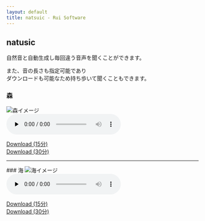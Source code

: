 ```yaml
---
layout: default
title: natsuic - Rui Software
---
```

## natusic
自然音と自動生成し毎回違う音声を聞くことができます。</p>
また、音の長さも指定可能であり<br /> ダウンロードも可能なため持ち歩いて聞くこともできます。

### 森
<img class="screenshot" src="//res.primasm.com/img/natusic/music01.png" alt="森イメージ" /><br /><audio width="300" height="32" controls="controls" preload="none" src="//api.primasm.com/natusic/index/1/1"></audio></p>
<a href="//api.primasm.com/natusic/index/1/15">Download (15分)</a><br /><a href="//api.primasm.com/natusic/index/1/30">Download (30分)</a></p>
<hr />
### 海
<img class="screenshot" src="//res.primasm.com/img/natusic/music02.png" alt="海イメージ" /><br /><audio width="300" height="32" controls="controls" preload="none" src="//api.primasm.com/natusic/index/2/1"></audio></p>
<a href="//api.primasm.com/natusic/index/2/15">Download (15分)</a><br /><a href="//api.primasm.com/natusic/index/2/30">Download (30分)</a></p>
